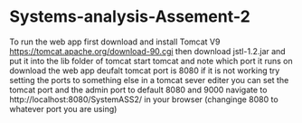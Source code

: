 # Systems-analysis-Assement-2
To run the web app first download and install Tomcat V9
https://tomcat.apache.org/download-90.cgi
then download jstl-1.2.jar and put it into the lib folder of tomcat
start tomcat and note which port it runs on
download the web app
deufalt tomcat port is 8080
if it is not working try setting the ports to something else
in a tomcat sever editer you can set the tomcat port and the admin port to default 8080 and 9000
navigate to http://localhost:8080/SystemASS2/ in your browser (changinge 8080 to whatever port you are using)
